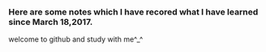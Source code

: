 ### Here are some notes which I have recored what I have learned since March 18,2017.
welcome to github and study with me^_^
